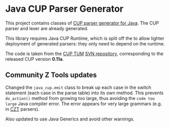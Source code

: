 # Java CUP Parser Generator

This project contains classes of [CUP parser generator for Java][cup-tum].
The CUP parser and lexer are already generated.

This library requires Java CUP Runtime, which is split off the to allow
lighter deployment of generated parsers: they only need to depend on the runtime.

The code is taken from the [CUP TUM][cup-tum] [SVN repository][cup-svn],
corresponding to the released CUP version **0.11a**.

[cup-tum]: http://www2.cs.tum.edu/projects/cup/
[cup-svn]: https://www2.in.tum.de/repos/cup/develop/

## Community Z Tools updates

Changed the `java_cup.emit` class to break up each case in the switch statement
(each case in the parse table) into its own method. This prevents `do_action()`
method from growing too large, thus avoiding the `code too large` Java compiler
error. The error appears for very large grammars (e.g. in [CZT][czt] parsers).

Also updated to use Java Generics and avoid other warnings.

[czt]: http://czt.sourceforge.net/parser
